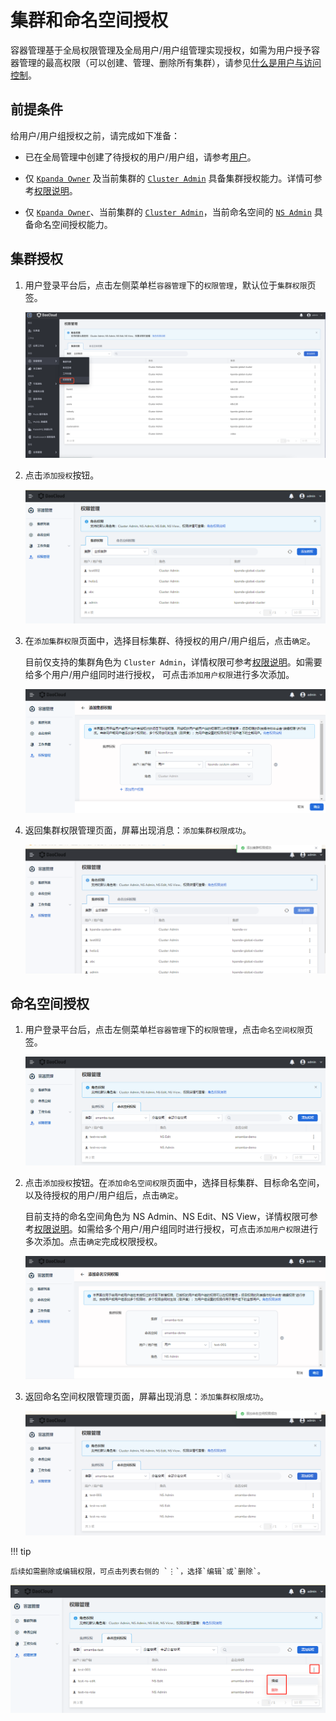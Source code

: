 # 集群和命名空间授权

容器管理基于全局权限管理及全局用户/用户组管理实现授权，如需为用户授予容器管理的最高权限（可以创建、管理、删除所有集群），请参见[什么是用户与访问控制](../../../ghippo/04UserGuide/01UserandAccess/iam.md)。

## 前提条件

给用户/用户组授权之前，请完成如下准备：

- 已在全局管理中创建了待授权的用户/用户组，请参考[用户](../../../ghippo/04UserGuide/01UserandAccess/User.md)。

- 仅 [`Kpanda Owner`](../../../ghippo/04UserGuide/01UserandAccess/global.md) 及当前集群的 [`Cluster Admin`](PermissionBrief.md#cluster-admin) 具备集群授权能力。详情可参考[权限说明](PermissionBrief.md)。

- 仅 [`Kpanda Owner`](../../../ghippo/04UserGuide/01UserandAccess/global.md)、当前集群的 [`Cluster Admin`](PermissionBrief.md#cluster-admin)，当前命名空间的 [`NS Admin`](PermissionBrief.md#ns-admin) 具备命名空间授权能力。

## 集群授权

1. 用户登录平台后，点击左侧菜单栏`容器管理`下的`权限管理`，默认位于`集群权限`页签。

    ![](../../images/perm01.png)

2. 点击`添加授权`按钮。

    ![](../../images/perm02.png)

3. 在`添加集群权限`页面中，选择目标集群、待授权的用户/用户组后，点击`确定`。

    目前仅支持的集群角色为 `Cluster Admin`，详情权限可参考[权限说明](PermissionBrief.md)。如需要给多个用户/用户组同时进行授权， 可点击`添加用户权限`进行多次添加。

    ![](../../images/perm03.png)

4. 返回集群权限管理页面，屏幕出现消息：`添加集群权限成功`。

    ![](../../images/perm04.png)

## 命名空间授权

1. 用户登录平台后，点击左侧菜单栏`容器管理`下的`权限管理`，点击`命名空间权限`页签。

    ![](../../images/perm05.png)

2. 点击`添加授权`按钮。在`添加命名空间权限`页面中，选择目标集群、目标命名空间，以及待授权的用户/用户组后，点击`确定`。

    目前支持的命名空间角色为 NS Admin、NS Edit、NS View，详情权限可参考[权限说明](PermissionBrief.md)。如需给多个用户/用户组同时进行授权，可点击`添加用户权限`进行多次添加。点击`确定`完成权限授权。

    ![](../../images/perm06.png)

3. 返回命名空间权限管理页面，屏幕出现消息：`添加集群权限成功`。

    ![](../../images/perm07.png)

!!! tip

    后续如需删除或编辑权限，可点击列表右侧的 `⋮`，选择`编辑`或`删除`。

![](../../images/perm08.png)
